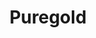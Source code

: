 ---
title: "Puregold"
url: /general-trias/puregold-governor-luis-ferrer-avenue/
shop: supermarket
---